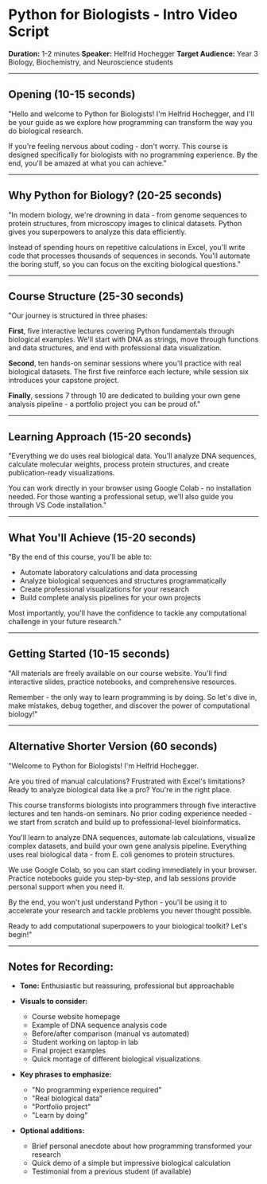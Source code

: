 # Python for Biologists - Intro Video Script

**Duration:** 1-2 minutes
**Speaker:** Helfrid Hochegger
**Target Audience:** Year 3 Biology, Biochemistry, and Neuroscience students

---

## Opening (10-15 seconds)

"Hello and welcome to Python for Biologists! I'm Helfrid Hochegger, and I'll be your guide as we explore how programming can transform the way you do biological research.

If you're feeling nervous about coding - don't worry. This course is designed specifically for biologists with no programming experience. By the end, you'll be amazed at what you can achieve."

---

## Why Python for Biology? (20-25 seconds)

"In modern biology, we're drowning in data - from genome sequences to protein structures, from microscopy images to clinical datasets. Python gives you superpowers to analyze this data efficiently.

Instead of spending hours on repetitive calculations in Excel, you'll write code that processes thousands of sequences in seconds. You'll automate the boring stuff, so you can focus on the exciting biological questions."

---

## Course Structure (25-30 seconds)

"Our journey is structured in three phases:

**First**, five interactive lectures covering Python fundamentals through biological examples. We'll start with DNA as strings, move through functions and data structures, and end with professional data visualization.

**Second**, ten hands-on seminar sessions where you'll practice with real biological datasets. The first five reinforce each lecture, while session six introduces your capstone project.

**Finally**, sessions 7 through 10 are dedicated to building your own gene analysis pipeline - a portfolio project you can be proud of."

---

## Learning Approach (15-20 seconds)

"Everything we do uses real biological data. You'll analyze DNA sequences, calculate molecular weights, process protein structures, and create publication-ready visualizations.

You can work directly in your browser using Google Colab - no installation needed. For those wanting a professional setup, we'll also guide you through VS Code installation."

---

## What You'll Achieve (15-20 seconds)

"By the end of this course, you'll be able to:
- Automate laboratory calculations and data processing
- Analyze biological sequences and structures programmatically
- Create professional visualizations for your research
- Build complete analysis pipelines for your own projects

Most importantly, you'll have the confidence to tackle any computational challenge in your future research."

---

## Getting Started (10-15 seconds)

"All materials are freely available on our course website. You'll find interactive slides, practice notebooks, and comprehensive resources.

Remember - the only way to learn programming is by doing. So let's dive in, make mistakes, debug together, and discover the power of computational biology!"

---

## Alternative Shorter Version (60 seconds)

"Welcome to Python for Biologists! I'm Helfrid Hochegger.

Are you tired of manual calculations? Frustrated with Excel's limitations? Ready to analyze biological data like a pro? You're in the right place.

This course transforms biologists into programmers through five interactive lectures and ten hands-on seminars. No prior coding experience needed - we start from scratch and build up to professional-level bioinformatics.

You'll learn to analyze DNA sequences, automate lab calculations, visualize complex datasets, and build your own gene analysis pipeline. Everything uses real biological data - from E. coli genomes to protein structures.

We use Google Colab, so you can start coding immediately in your browser. Practice notebooks guide you step-by-step, and lab sessions provide personal support when you need it.

By the end, you won't just understand Python - you'll be using it to accelerate your research and tackle problems you never thought possible.

Ready to add computational superpowers to your biological toolkit? Let's begin!"

---

## Notes for Recording:

- **Tone:** Enthusiastic but reassuring, professional but approachable
- **Visuals to consider:**
  - Course website homepage
  - Example of DNA sequence analysis code
  - Before/after comparison (manual vs automated)
  - Student working on laptop in lab
  - Final project examples
  - Quick montage of different biological visualizations

- **Key phrases to emphasize:**
  - "No programming experience required"
  - "Real biological data"
  - "Portfolio project"
  - "Learn by doing"

- **Optional additions:**
  - Brief personal anecdote about how programming transformed your research
  - Quick demo of a simple but impressive biological calculation
  - Testimonial from a previous student (if available)